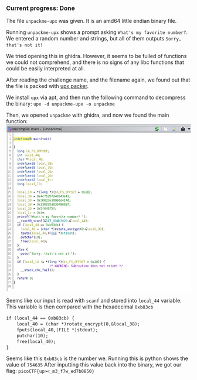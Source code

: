 ### Current progress: Done

The file `unpackme-upx` was given. It is an amd64 little endian binary file.

Running `unpackme-upx` shows a prompt asking `What's my favorite number?`.
We entered a random number and strings, but all of them outputs `Sorry, that's not it!`

We tried opening this in ghidra. 
However, it seems to be fulled of functions we could not comprehend,
and there is no signs of any libc functions that could be easily interpreted at all.

After reading the challenge name, and the filename again, we found out that
the file is packed with [upx packer](https://upx.github.io/).

We install `upx` via apt, and then run the following command to decompress the binary:
`upx -d unpackme-upx -o unpackme`

Then, we opened `unpackme` with ghidra, and now we found the main function:
![main](main_func.jpg)

Seems like our input is read with `scanf` and stored into `local_44` variable.
This variable is then compared with the hexadecimal `0xb83cb`

```
if (local_44 == 0xb83cb) {
    local_40 = (char *)rotate_encrypt(0,&local_38);
    fputs(local_40,(FILE *)stdout);
    putchar(10);
    free(local_40);
}
```

Seems like this `0xb83cb` is the number we. Running this is python shows the value of `754635`
After inputting this value back into the binary, we got our flag: `picoCTF{up><_m3_f7w_ed7b0850}`